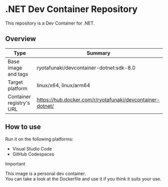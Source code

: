 # .NET Dev Container Repository

This repository is a Dev Container for .NET.

## Overview

| Type | Summary |
| --- | --- |
| Base image and tags | ryotafunaki/devcontainer-dotnet:sdk-8.0 |
| Target platform | linux/x64, linux/arm64 |
| Container registry's URL | https://hub.docker.com/r/ryotafunaki/devcontainer-dotnet/ |

## How to use

Run it on the following platforms:
- Visual Studio Code
- GitHub Codespaces

> [!IMPORTANT]  
> This image is a personal dev container.  
> You can take a look at the Dockerfile and use it if you think it suits your use.
